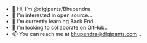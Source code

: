 - 👋 Hi, I’m @digipants/Bhupendra
- 👀 I’m interested in open source...
- 🌱 I’m currently learning Back End...
- 💞️ I’m looking to collaborate on GitHub...
- 📫 You can reach me at bhupendra@digipants.com...


